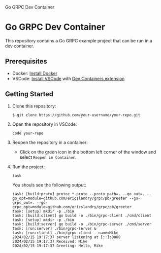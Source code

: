 Go GRPC Dev Container
# Go GRPC Dev Container

This repository contains a Go GRPC example project that can be run in a dev container.

## Prerequisites

- Docker: [Install Docker](https://docs.docker.com/get-docker/)
- VSCode: [Install VSCode](https://code.visualstudio.com/) with [Dev Containers extension](https://marketplace.visualstudio.com/items?itemName=ms-vscode-remote.remote-containers)

## Getting Started

1. Clone this repository:
   ```shell
   $ git clone https://github.com/your-username/your-repo.git
   ```
2. Open the repository in VSCode:
   ```shell
   code your-repo
   ```
3. Reopen the repository in a container:
      - Click on the green icon in the bottom left corner of the window and select `Reopen in Container`.

4. Run the project:
   ```shell
   task
   ```
   You shouls see the following output:
   ```shell
   task: [build:proto] protoc *.proto --proto_path=. --go_out=. --go_opt=module=github.com/ericslandry/grpc/pb/greeter --go-grpc_out=. --go-grpc_opt=module=github.com/ericslandry/grpc/pb/greeter
   task: [setup] mkdir -p ./bin
   task: [build:client] go build -o ./bin/grpc-client ./cmd/client
   task: [setup] mkdir -p ./bin
   task: [build:server] go build -o ./bin/grpc-server ./cmd/server
   task: [run:server] ./bin/grpc-server &
   task: [run:client] ./bin/grpc-client --name=Mike
   2024/02/15 19:17:37 server listening at [::]:8080
   2024/02/15 19:17:37 Received: Mike
   2024/02/15 19:17:37 Greeting: Hello, Mike
   ```
